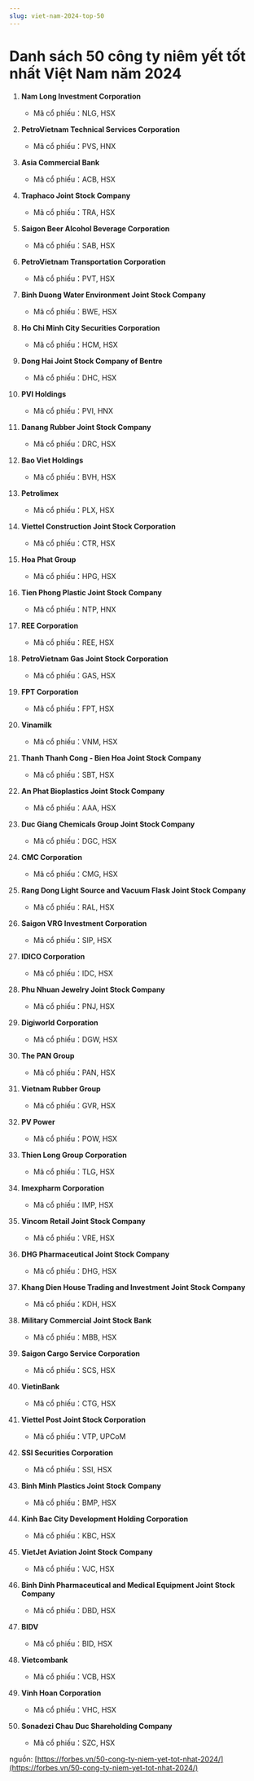 ```yaml
---
slug: viet-nam-2024-top-50
---
```


# Danh sách 50 công ty niêm yết tốt nhất Việt Nam năm 2024



1. **Nam Long Investment Corporation**
    
    - Mã cổ phiếu：NLG, HSX
2. **PetroVietnam Technical Services Corporation**
    
    - Mã cổ phiếu：PVS, HNX
3. **Asia Commercial Bank**
    
    - Mã cổ phiếu：ACB, HSX
4. **Traphaco Joint Stock Company**
    
    - Mã cổ phiếu：TRA, HSX
5. **Saigon Beer Alcohol Beverage Corporation**
    
    - Mã cổ phiếu：SAB, HSX
6. **PetroVietnam Transportation Corporation**
    
    - Mã cổ phiếu：PVT, HSX
7. **Binh Duong Water Environment Joint Stock Company**
    
    - Mã cổ phiếu：BWE, HSX
8. **Ho Chi Minh City Securities Corporation**
    
    - Mã cổ phiếu：HCM, HSX
9. **Dong Hai Joint Stock Company of Bentre**
    
    - Mã cổ phiếu：DHC, HSX
10. **PVI Holdings**
    
    - Mã cổ phiếu：PVI, HNX
11. **Danang Rubber Joint Stock Company**
    
    - Mã cổ phiếu：DRC, HSX
12. **Bao Viet Holdings**
    
    - Mã cổ phiếu：BVH, HSX
13. **Petrolimex**
    
    - Mã cổ phiếu：PLX, HSX
14. **Viettel Construction Joint Stock Corporation**
    
    - Mã cổ phiếu：CTR, HSX
15. **Hoa Phat Group**
    
    - Mã cổ phiếu：HPG, HSX
16. **Tien Phong Plastic Joint Stock Company**
    
    - Mã cổ phiếu：NTP, HNX
17. **REE Corporation**
    
    - Mã cổ phiếu：REE, HSX
18. **PetroVietnam Gas Joint Stock Corporation**
    
    - Mã cổ phiếu：GAS, HSX
19. **FPT Corporation**
    
    - Mã cổ phiếu：FPT, HSX
20. **Vinamilk**
    
    - Mã cổ phiếu：VNM, HSX
21. **Thanh Thanh Cong - Bien Hoa Joint Stock Company**
    
    - Mã cổ phiếu：SBT, HSX
22. **An Phat Bioplastics Joint Stock Company**
    
    - Mã cổ phiếu：AAA, HSX
23. **Duc Giang Chemicals Group Joint Stock Company**
    
    - Mã cổ phiếu：DGC, HSX
24. **CMC Corporation**
    
    - Mã cổ phiếu：CMG, HSX
25. **Rang Dong Light Source and Vacuum Flask Joint Stock Company**
    
    - Mã cổ phiếu：RAL, HSX
26. **Saigon VRG Investment Corporation**
    
    - Mã cổ phiếu：SIP, HSX
27. **IDICO Corporation**
    
    - Mã cổ phiếu：IDC, HSX
28. **Phu Nhuan Jewelry Joint Stock Company**
    
    - Mã cổ phiếu：PNJ, HSX
29. **Digiworld Corporation**
    
    - Mã cổ phiếu：DGW, HSX
30. **The PAN Group**
    
    - Mã cổ phiếu：PAN, HSX
31. **Vietnam Rubber Group**
    
    - Mã cổ phiếu：GVR, HSX
32. **PV Power**
    
    - Mã cổ phiếu：POW, HSX
33. **Thien Long Group Corporation**
    
    - Mã cổ phiếu：TLG, HSX
34. **Imexpharm Corporation**
    
    - Mã cổ phiếu：IMP, HSX
35. **Vincom Retail Joint Stock Company**
    
    - Mã cổ phiếu：VRE, HSX
36. **DHG Pharmaceutical Joint Stock Company**
    
    - Mã cổ phiếu：DHG, HSX
37. **Khang Dien House Trading and Investment Joint Stock Company**
    
    - Mã cổ phiếu：KDH, HSX
38. **Military Commercial Joint Stock Bank**
    
    - Mã cổ phiếu：MBB, HSX
39. **Saigon Cargo Service Corporation**
    
    - Mã cổ phiếu：SCS, HSX
40. **VietinBank**
    
    - Mã cổ phiếu：CTG, HSX
41. **Viettel Post Joint Stock Corporation**
    
    - Mã cổ phiếu：VTP, UPCoM
42. **SSI Securities Corporation**
    
    - Mã cổ phiếu：SSI, HSX
43. **Binh Minh Plastics Joint Stock Company**
    
    - Mã cổ phiếu：BMP, HSX
44. **Kinh Bac City Development Holding Corporation**
    
    - Mã cổ phiếu：KBC, HSX
45. **VietJet Aviation Joint Stock Company**
    
    - Mã cổ phiếu：VJC, HSX
46. **Binh Dinh Pharmaceutical and Medical Equipment Joint Stock Company**
    
    - Mã cổ phiếu：DBD, HSX
47. **BIDV**
    
    - Mã cổ phiếu：BID, HSX
48. **Vietcombank**
    
    - Mã cổ phiếu：VCB, HSX
49. **Vinh Hoan Corporation**
    
    - Mã cổ phiếu：VHC, HSX
50. **Sonadezi Chau Duc Shareholding Company**
    
    - Mã cổ phiếu：SZC, HSX

nguồn: [https://forbes.vn/50-cong-ty-niem-yet-tot-nhat-2024/](https://forbes.vn/50-cong-ty-niem-yet-tot-nhat-2024/)
